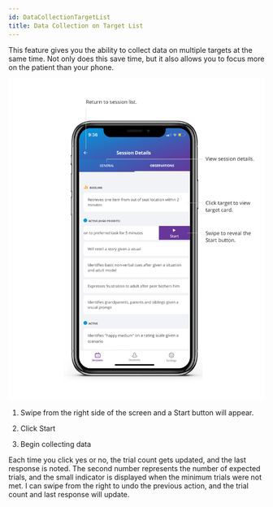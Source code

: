 ```yaml
---
id: DataCollectionTargetList
title: Data Collection on Target List
---
```


This feature gives you the ability to collect data on multiple targets at the same time. Not only does this save time, but it also allows you to focus more on the patient than your phone.   

![src](../../../src/img/TargetList.png)

1. Swipe from the right side of the screen and a Start button will appear. 

2. Click Start  

3. Begin collecting data 

  
Each time you click yes or no, the trial count gets updated, and the last response is noted. The second number represents the number of expected trials, and the small indicator is displayed when the minimum trials were not met. I can swipe from the right to undo the previous action, and the trial count and last response will update. 